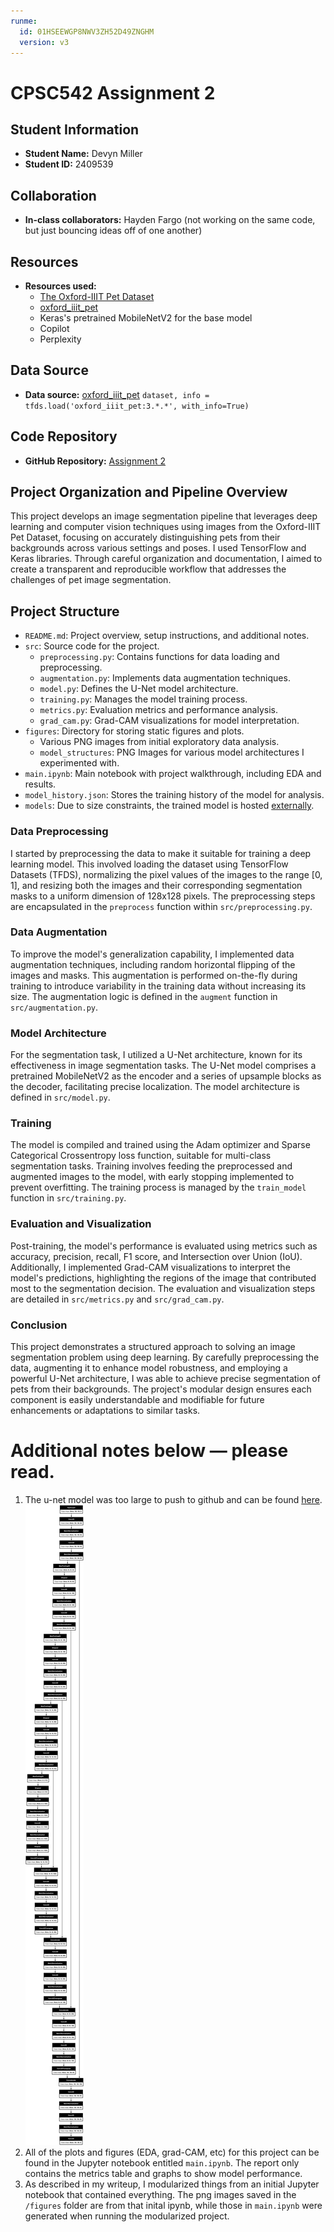 ```yaml
---
runme:
  id: 01HSEEWGP8NWV3ZH52D49ZNGHM
  version: v3
---
```


# CPSC542 Assignment 2

## Student Information

- **Student Name:** Devyn Miller
- **Student ID:** 2409539

## Collaboration

- **In-class collaborators:** Hayden Fargo (not working on the same code, but just bouncing ideas off of one another)

## Resources

- **Resources used:**
   - [The Oxford-IIIT Pet Dataset](https://www.robots.ox.ac.uk/%7Evgg/data/pets/)
   - [oxford_iiit_pet](https://www.tensorflow.org/datasets/catalog/oxford_iiit_pet)
   - Keras's pretrained MobileNetV2 for the base model
   - Copilot
   - Perplexity

## Data Source

- __Data source:__ [oxford_iiit_pet](https://www.tensorflow.org/datasets/catalog/oxford_iiit_pet) `dataset, info = tfds.load('oxford_iiit_pet:3.*.*', with_info=True)`

## Code Repository

- **GitHub Repository:** [Assignment 2](https://github.com/devyn-miller/the-final-assignment2-cpsc542.git)

## **Project Organization and Pipeline Overview**

This project develops an image segmentation pipeline that leverages deep learning and computer vision techniques using images from the Oxford-IIIT Pet Dataset, focusing on accurately distinguishing pets from their backgrounds across various settings and poses. I used TensorFlow and Keras libraries. Through careful organization and documentation, I aimed to create a transparent and reproducible workflow that addresses the challenges of pet image segmentation. 

## Project Structure

- `README.md`: Project overview, setup instructions, and additional notes.
- `src`: Source code for the project.
  - `preprocessing.py`: Contains functions for data loading and preprocessing.
  - `augmentation.py`: Implements data augmentation techniques.
  - `model.py`: Defines the U-Net model architecture.
  - `training.py`: Manages the model training process.
  - `metrics.py`: Evaluation metrics and performance analysis.
  - `grad_cam.py`: Grad-CAM visualizations for model interpretation.
- `figures`: Directory for storing static figures and plots.
  - Various PNG images from initial exploratory data analysis.
  - `model_structures`: PNG Images for various model architectures I experimented with.
- `main.ipynb`: Main notebook with project walkthrough, including EDA and results.
- `model_history.json`: Stores the training history of the model for analysis.
- `models`: Due to size constraints, the trained model is hosted [externally](https://drive.google.com/file/d/1zoP3UmzBmihgdkKlurVVzK1fd9ylbaqz/view?usp=sharing).




### Data Preprocessing

I started by preprocessing the data to make it suitable for training a deep learning model. This involved loading the dataset using TensorFlow Datasets (TFDS), normalizing the pixel values of the images to the range [0, 1], and resizing both the images and their corresponding segmentation masks to a uniform dimension of 128x128 pixels. The preprocessing steps are encapsulated in the `preprocess` function within `src/preprocessing.py`.


### Data Augmentation

To improve the model's generalization capability, I implemented data augmentation techniques, including random horizontal flipping of the images and masks. This augmentation is performed on-the-fly during training to introduce variability in the training data without increasing its size. The augmentation logic is defined in the `augment` function in `src/augmentation.py`.


### Model Architecture

For the segmentation task, I utilized a U-Net architecture, known for its effectiveness in image segmentation tasks. The U-Net model comprises a pretrained MobileNetV2 as the encoder and a series of upsample blocks as the decoder, facilitating precise localization. The model architecture is defined in `src/model.py`.


### Training

The model is compiled and trained using the Adam optimizer and Sparse Categorical Crossentropy loss function, suitable for multi-class segmentation tasks. Training involves feeding the preprocessed and augmented images to the model, with early stopping implemented to prevent overfitting. The training process is managed by the `train_model` function in `src/training.py`.


### Evaluation and Visualization

Post-training, the model's performance is evaluated using metrics such as accuracy, precision, recall, F1 score, and Intersection over Union (IoU). Additionally, I implemented Grad-CAM visualizations to interpret the model's predictions, highlighting the regions of the image that contributed most to the segmentation decision. The evaluation and visualization steps are detailed in `src/metrics.py` and `src/grad_cam.py`.


### Conclusion

This project demonstrates a structured approach to solving an image segmentation problem using deep learning. By carefully preprocessing the data, augmenting it to enhance model robustness, and employing a powerful U-Net architecture, I was able to achieve precise segmentation of pets from their backgrounds. The project's modular design ensures each component is easily understandable and modifiable for future enhancements or adaptations to similar tasks.

# Additional notes below — please read.

1. The u-net model was too large to push to github and can be found [here](https://drive.google.com/file/d/1zoP3UmzBmihgdkKlurVVzK1fd9ylbaqz/view?usp=sharing).
   ![Alt text](model.png?raw=true)
2. All of the plots and figures (EDA, grad-CAM, etc) for this project can be found in the Jupyter notebook entitled `main.ipynb`. The report only contains the metrics table and graphs to show model performance.
3. As described in my writeup, I modularized things from an initial Jupyter notebook that contained everything. The png images saved in the `/figures` folder are from that inital ipynb, while those in `main.ipynb` were generated when running the modularized project.
